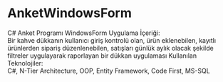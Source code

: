 # AnketWindowsForm
C# Anket Programı WindowsForm
Uygulama İçeriği:	
Bir kahve dükkanın kullanıcı giriş kontrolü olan, ürün eklenebilen, kayıtlı ürünlerden sipariş düzenlenebilen, satışları günlük aylık olacak şekilde filtreler uygulayarak raporlayan bir dükkan uygulaması 
Kullanılan Teknolojiler:	
C#, N-Tier Architecture, OOP, Entity Framework, Code First, MS-SQL
